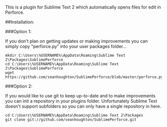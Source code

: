 This is a plugin for Sublime Text 2 which automatically opens files for edit in Perforce.

##Installation:

###Option 1:

If you don't plan on getting updates or making improvements you can simply copy "perforce.py" into your user packages folder...

    mkdir C:\Users\%USERNAME%\AppData\Roaming\Sublime Text 2\Packages\SublimePerforce
    cd C:\Users\%USERNAME%\AppData\Roaming\Sublime Text 2\Packages\SublimePerforce
    wget https://github.com/seanhoughton/SublimePerforce/blob/master/perforce.py

###Option 2:

If you would like to use git to keep up-to-date and to make improvements you can init a repository in your plugins folder.  Unfortunately Sublime Text doesn't support subfolders so you can only have a single repository in here.

    cd C:\Users\%USERNAME%\AppData\Roaming\Sublime Text 2\Packages
    git clone git://github.com/seanhoughton/SublimePerforce.git